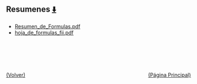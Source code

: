 
<html>
<body>
<h2>Resumenes <a href="https://downgit.github.io/#/home?url=https://github.com/Apuntes-FIUBA/Apuntes-Electronica/tree/main/82 - Física/8202 - Fisica II/Resumenes" style="font-size:20px">  ⬇️ </a></h2>
<ul>
    <li><a href="Resumen_de_Formulas.pdf">Resumen_de_Formulas.pdf</a></li>
    <li><a href="hoja_de_formulas_fii.pdf">hoja_de_formulas_fii.pdf</a></li>
</ul>
</body>
</html>









<br><br><br><br><br><a href="../" style="float: left">(Volver)</a> <a href="https://apuntes-fiuba.github.io/Apuntes-Electronica" style="float: right">(Página Principal)</a>

